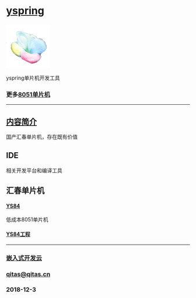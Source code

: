 ﻿# [yspring](https://github.com/mcuyun/yspring) 

[![sites](mcuyun/mcuyun.png)](http://www.mcuyun.com)

yspring单片机开发工具

### 更多[8051单片机](https://github.com/mcuyun/8051) 

---

## [内容简介](https://github.com/mcuyun/yspring/wiki) 

国产汇春单片机，存在既有价值

## IDE

相关开发平台和编译工具

## 汇春单片机

#### [YS84](http://www.yspringtech.com/) 

低成本8051单片机

#### [YS84工程](https://github.com/mcuyun/YS84) 

---

###  [嵌入式开发云](http://www.mcuyun.com)
###  qitas@qitas.cn
###  2018-12-3
